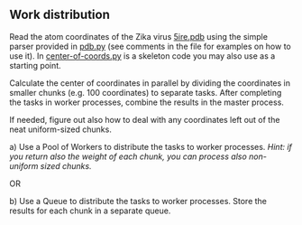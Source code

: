 ## Work distribution

Read the atom coordinates of the Zika virus [5ire.pdb](5ire.pdb) using the
simple parser provided in [pdb.py](pdb.py) (see comments in the file for
examples on how to use it). In [center-of-coords.py](center-of-coords.py) is a
skeleton code you may also use as a starting point.

Calculate the center of coordinates in parallel by dividing the coordinates
in smaller chunks (e.g. 100 coordinates) to separate tasks. After completing
the tasks in worker processes, combine the results in the master process.

If needed, figure out also how to deal with any coordinates left out of the
neat uniform-sized chunks.

a) Use a Pool of Workers to distribute the tasks to worker processes.
   *Hint: if you return also the weight of each chunk, you can process also
   non-uniform sized chunks.*

OR

b) Use a Queue to distribute the tasks to worker processes. Store the results
   for each chunk in a separate queue.
